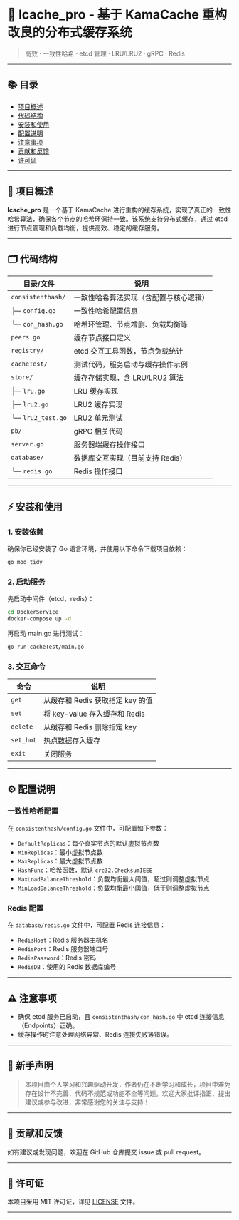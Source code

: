 # 🚀 lcache_pro - 基于 KamaCache 重构改良的分布式缓存系统

> 高效 · 一致性哈希 · etcd 管理 · LRU/LRU2 · gRPC · Redis

---

## 📚 目录
- [项目概述](#项目概述)
- [代码结构](#代码结构)
- [安装和使用](#安装和使用)
- [配置说明](#配置说明)
- [注意事项](#注意事项)
- [贡献和反馈](#贡献和反馈)
- [许可证](#许可证)

---

## 📝 项目概述

**lcache_pro** 是一个基于 KamaCache 进行重构的缓存系统，实现了真正的一致性哈希算法，确保各个节点的哈希环保持一致。该系统支持分布式缓存，通过 etcd 进行节点管理和负载均衡，提供高效、稳定的缓存服务。

---

## 🗂️ 代码结构

| 目录/文件                  | 说明                                   |
|----------------------------|----------------------------------------|
| `consistenthash/`          | 一致性哈希算法实现（含配置与核心逻辑） |
| ├─ `config.go`             | 一致性哈希配置信息                     |
| └─ `con_hash.go`           | 哈希环管理、节点增删、负载均衡等        |
| `peers.go`                 | 缓存节点接口定义                       |
| `registry/`                | etcd 交互工具函数，节点负载统计         |
| `cacheTest/`               | 测试代码，服务启动与缓存操作示例        |
| `store/`                   | 缓存存储实现，含 LRU/LRU2 算法         |
| ├─ `lru.go`                | LRU 缓存实现                           |
| ├─ `lru2.go`               | LRU2 缓存实现                          |
| └─ `lru2_test.go`          | LRU2 单元测试                          |
| `pb/`                      | gRPC 相关代码                          |
| `server.go`                | 服务器端缓存操作接口                   |
| `database/`                | 数据库交互实现（目前支持 Redis）        |
| └─ `redis.go`              | Redis 操作接口                         |

---

## ⚡ 安装和使用

### 1. 安装依赖
确保你已经安装了 Go 语言环境，并使用以下命令下载项目依赖：
```bash
go mod tidy
```

### 2. 启动服务
先启动中间件（etcd、redis）：
```bash
cd DockerService
docker-compose up -d
```

再启动 main.go 进行测试：
```bash
go run cacheTest/main.go
```

### 3. 交互命令
| 命令      | 说明                                 |
|-----------|--------------------------------------|
| `get`     | 从缓存和 Redis 获取指定 key 的值      |
| `set`     | 将 key-value 存入缓存和 Redis         |
| `delete`  | 从缓存和 Redis 删除指定 key           |
| `set_hot` | 热点数据存入缓存                      |
| `exit`    | 关闭服务                             |

---

## ⚙️ 配置说明

### 一致性哈希配置
在 `consistenthash/config.go` 文件中，可配置如下参数：
- `DefaultReplicas`：每个真实节点的默认虚拟节点数
- `MinReplicas`：最小虚拟节点数
- `MaxReplicas`：最大虚拟节点数
- `HashFunc`：哈希函数，默认 `crc32.ChecksumIEEE`
- `MaxLoadBalanceThreshold`：负载均衡最大阈值，超过则调整虚拟节点
- `MinLoadBalanceThreshold`：负载均衡最小阈值，低于则调整虚拟节点

### Redis 配置
在 `database/redis.go` 文件中，可配置 Redis 连接信息：
- `RedisHost`：Redis 服务器主机名
- `RedisPort`：Redis 服务器端口号
- `RedisPassword`：Redis 密码
- `RedisDB`：使用的 Redis 数据库编号

---

## ⚠️ 注意事项
- 确保 etcd 服务已启动，且 `consistenthash/con_hash.go` 中 etcd 连接信息（Endpoints）正确。
- 缓存操作时注意处理网络异常、Redis 连接失败等错误。

---

## 🙏 新手声明

> 本项目由个人学习和兴趣驱动开发，作者仍在不断学习和成长，项目中难免存在设计不完善、代码不规范或功能不全等问题。欢迎大家批评指正、提出建议或参与改进，非常感谢您的关注与支持！

---

## 🤝 贡献和反馈
如有建议或发现问题，欢迎在 GitHub 仓库提交 issue 或 pull request。

---

## 📄 许可证
本项目采用 MIT 许可证，详见 [LICENSE](./LICENSE) 文件。

---
